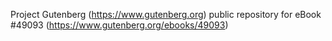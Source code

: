 Project Gutenberg (https://www.gutenberg.org) public repository for eBook #49093 (https://www.gutenberg.org/ebooks/49093)
